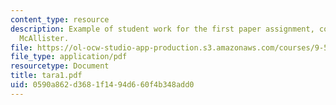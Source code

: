```yaml
---
content_type: resource
description: Example of student work for the first paper assignment, courtesy of Tara
  McAllister.
file: https://ol-ocw-studio-app-production.s3.amazonaws.com/courses/9-591j-language-processing-fall-2004/0590a862d3681f1494d660f4b348add0_tara1.pdf
file_type: application/pdf
resourcetype: Document
title: tara1.pdf
uid: 0590a862-d368-1f14-94d6-60f4b348add0
---
```

